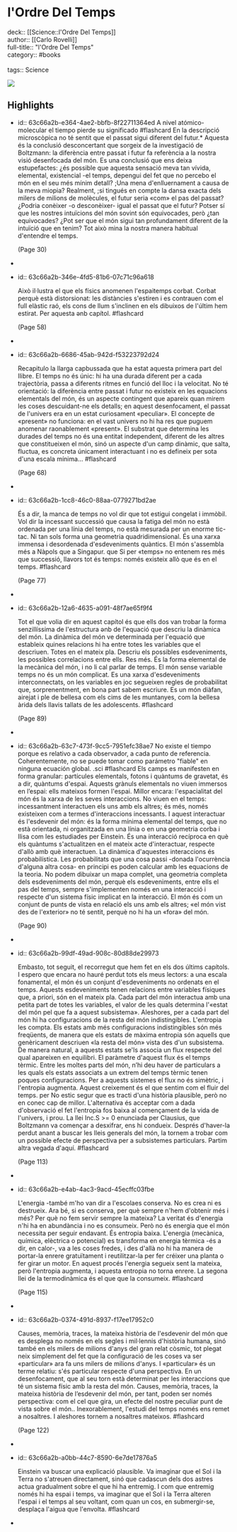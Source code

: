 # l'Ordre Del Temps

deck:: [[Science::l'Ordre Del Temps]]\
author:: [[Carlo Rovelli]]\
full-title:: "l'Ordre Del Temps"\
category:: #books\
\
tags:: Science  

![](https://readwise-assets.s3.amazonaws.com/static/images/default-book-icon-8.18caceaece2b.png)
## Highlights
- id:: 63c66a2b-e364-4ae2-bbfb-8f22711364ed
   A nivel atómico-molecular el tiempo pierde su significado #flashcard 
    En la descripció microscòpica no té sentit que el passat sigui diferent del futur.* Aquesta és la conclusió desconcertant que sorgeix de la investigació de Boltzmann: la diferència entre passat i futur fa referència a la nostra visió desenfocada del món. Es una conclusió que ens deixa estupefactes: ¿és possible que aquesta sensació meva tan vívida, elemental, existencial -el temps, depengui del fet que no percebo el món en el seu més mínim detall? ;Una mena d'enlluernament a causa de la meva miopia? Realment, ;si tingués en compte la dansa exacta dels milers de milions de molècules, el futur seria «com» el pas del passat? ¿Podria conèixer -o desconèixer- igual el passat que el futur? Potser sí que les nostres intuïcions del món sovint són equivocades, però ¿tan equivocades? ¿Pot ser que el món sigui tan profundament diferent de la intuïció que en tenim?
     Tot això mina la nostra manera habitual d'entendre el temps.
  
     (Page 30)
-
- id:: 63c66a2b-346e-4fd5-81b6-07c71c96a618
  
  Això il·lustra el que els físics anomenen l'espaitemps corbat. Corbat perquè està distorsionat: les distàncies s'estiren i es contrauen com el full elàstic raó, els cons de llum s'inclinen en els dibuixos de l'últim hem estirat. Per aquesta ənb capítol. #flashcard 
  
  
     (Page 58)
-
- id:: 63c66a2b-6686-45ab-942d-f53223792d24
  
  Recapitulo la llarga capbussada que ha estat aquesta primera part del llibre. El temps no és únic: hi ha una durada diferent per a cada trajectòria, passa a diferents ritmes en funció del lloc i la velocitat. No té orientació: la diferència entre passat i futur no existeix en les equacions elementals del món, és un aspecte contingent que apareix quan mirem les coses descuidant-ne els detalls; en aquest desenfocament, el passat de l'univers era en un estat curiosament «peculiar».
     El concepte de «present» no funciona: en el vast univers no hi ha res que puguem anomenar raonablement «present». El substrat que determina les durades del temps no és una entitat independent, diferent de les altres que constitueixen el món, sinó un aspecte d'un camp dinàmic, que salta, fluctua, es concreta únicament interactuant i no es defineix per sota d'una escala mínima... #flashcard 
  
  
     (Page 68)
-
- id:: 63c66a2b-1cc8-46c0-88aa-0779271bd2ae
  
  És a dir, la manca de temps no vol dir que tot estigui congelat i immòbil. Vol dir la incessant successió que causa la fatiga del món no està ordenada per una línia del temps, no està mesurada per un enorme tic-tac. Ni tan sols forma una geometria quadridimensional. És una xarxa immensa i desordenada d'esdeveniments quàntics. El món s'assembla més a Nàpols que a Singapur.
     que Si per «temps» no entenem res més que successió, llavors tot és temps: només existeix allò que és en el temps. #flashcard 
  
  
     (Page 77)
-
- id:: 63c66a2b-12a6-4635-a091-48f7ae65f9f4
  
  Tot el que volia dir en aquest capítol és que ells dos van trobar la forma senzillíssima de l'estructura ənb de l'equació que descriu la dinàmica del món. La dinàmica del món ve determinada per l'equació que estableix quines relacions hi ha entre totes les variables que el descriuen. Totes en el mateix pla. Descriu els possibles esdeveniments, les possibles correlacions entre ells. Res més.
     És la forma elemental de la mecànica del món, i no li cal parlar de temps. El món sense variable temps no és un món complicat.
     Es una xarxa d'esdeveniments interconnectats, on les variables en joc segueixen regles de probabilitat que, sorprenentment, en bona part sabem escriure. Es un món diàfan, airejat i ple de bellesa com els cims de les muntanyes, com la bellesa àrida dels llavis tallats de les adolescents. #flashcard 
  
  
     (Page 89)
-
- id:: 63c66a2b-63c7-473f-9cc5-7951efc38ae7
   No existe el tiempo porque es relativo a cada observador, a cada punto de referencia. Coherentemente, no se puede tomar como parámetro "fiable" en ninguna ecuación global. .sci #flashcard 
    Els camps es manifesten en forma granular: partícules elementals, fotons i quàntums de gravetat, és a dir, quàntums d'espai. Aquests grànuls elementals no viuen immersos en l’espai: ells mateixos formen l'espai. Millor encara: l'espacialitat del món és la xarxa de les seves interaccions. No viuen en el temps: incessantment interactuen els uns amb els altres; és més, només existeixen com a termes d'interaccions incessants. I aquest interactuar és l'esdevenir del món: és la forma mínima elemental del temps, que no està orientada, ni organitzada en una línia o en una geometria corba i llisa com les estudiades per Einstein. És una interacció recíproca en què els quàntums s'actualitzen en el mateix acte d'interactuar, respecte d'allò amb què interactuen.
     La dinàmica d'aquestes interaccions és probabilística.
     Les probabilitats que una cosa passi -donada l'ocurrència d'alguna altra cosa- en principi es poden calcular amb les equacions de la teoria.
     No podem dibuixar un mapa complet, una geometria completa dels esdeveniments del món, perquè els esdeveniments, entre ells el pas del temps, sempre s'implementen només en una interacció i respecte d'un sistema físic implicat en la interacció. El món és com un conjunt de punts de vista en relació els uns amb els altres; «el món vist des de l'exterior» no té sentit, perquè no hi ha un «fora» del món.
  
     (Page 90)
-
- id:: 63c66a2b-99df-49ad-908c-80d88de29973
  
  Embasto, tot seguit, el recorregut que hem fet en els dos últims capítols. I espero que encara no hauré perdut tots els meus lectors: a una escala fonamental, el món és un conjunt d'esdeveniments no ordenats en el temps. Aquests esdeveniments tenen relacions entre variables físiques que, a priori, són en el mateix pla. Cada part del món interactua amb una petita part de totes les variables, el valor de les quals determina l'«estat del món pel que fa a aquest subsistema».
     Aleshores, per a cada part del món hi ha configuracions de la resta del món indistingibles. L'entropia les compta. Els estats amb més configuracions indistingibles són més freqüents, de manera que els estats de màxima entropia són aquells que genèricament descriuen «la resta del món» vista des d'un subsistema. De manera natural, a aquests estats se'ls associa un flux respecte del qual apareixen en equilibri. El paràmetre d'aquest flux és el temps tèrmic.
     Entre les moltes parts del món, n’hi deu haver de particulars a les quals els estats associats a un extrem del temps tèrmic tenen poques configuracions. Per a aquests sistemes el flux no és simètric, i l'entropia augmenta. Aquest creixement és el que sentim com el fluir del temps.
     per No estic segur que es tracti d'una història plausible, però no en conec cap de millor. L'alternativa és acceptar com a dada d'observació el fet l'entropia fos baixa al començament de la vida de l'univers, i prou.
     La llei Inc.S >= 0 enunciada per Clausius, que Boltzmann va començar a desxifrar, ens hi condueix. Després d'haver-la perdut anant a buscar les lleis generals del món, la tornem a trobar com un possible efecte de perspectiva per a subsistemes particulars. Partim altra vegada d'aquí. #flashcard 
  
  
     (Page 113)
-
- id:: 63c66a2b-e4ab-4ac3-9acd-45ecffc03fbe
  
  L'energia -també m'ho van dir a l'escolaes conserva. No es crea ni es destrueix. Ara bé, si es conserva, per què sempre n'hem d'obtenir més i més? Per què no fem servir sempre la mateixa? La veritat és d'energia n'hi ha en abundància i no es consumeix. Però no és energia que el món necessita per seguir endavant. És entropia baixa.
     L'energia (mecànica, química, elèctrica o potencial) es transforma en energia tèrmica -és a dir, en calor-, va a les coses fredes, i des d'allà no hi ha manera de portar-la enrere gratuïtament i reutilitzar-la per fer créixer una planta o fer girar un motor. En aquest procés l'energia segueix sent la mateixa, però l'entropia augmenta, i aquesta entropia no torna enrere. La segona llei de la termodinàmica és el que que la consumeix. #flashcard 
  
  
     (Page 115)
-
- id:: 63c66a2b-0374-491d-8937-f17ee17952c0
  
  Causes, memòria, traces, la mateixa història de l'esdevenir del món que es desplega no només en els segles i mil·lennis d'història humana, sinó també en els milers de milions d'anys del gran relat còsmic, tot plegat neix simplement del fet que la configuració de les coses va ser «particular» ara fa uns milers de milions d'anys.
     I «particular» és un terme relatiu: s'és particular respecte d'una perspectiva. En un desenfocament, que al seu torn està determinat per les interaccions que té un sistema físic amb la resta del món. Causes, memòria, traces, la mateixa història de l’esdevenir del món, per tant, poden ser només perspectiva: com el cel que gira, un efecte del nostre peculiar punt de vista sobre el món.. Inexorablement, l'estudi del temps només ens remet a nosaltres. I aleshores tornem a nosaltres mateixos. #flashcard 
  
  
     (Page 122)
-
- id:: 63c66a2b-a0bb-44c7-8590-6e7de17876a5
  
  Einstein va buscar una explicació plausible. Va imaginar que el Sol i la Terra no s'atreuen directament, sinó que cadascun dels dos astres actua gradualment sobre el que hi ha entremig. I com que entremig només hi ha espai i temps, va imaginar que el Sol i la Terra alteren l'espai i el temps al seu voltant, com quan un cos, en submergir-se, desplaça l'aigua que l'envolta. #flashcard
-